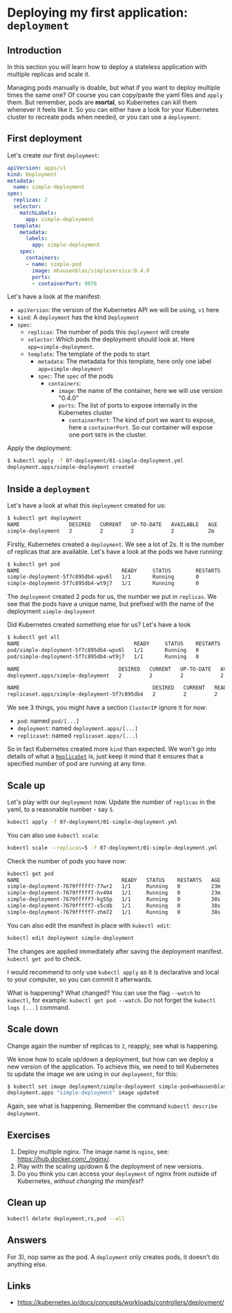 # Deploying my first application: `deployment`

## Introduction

In this section you will learn how to deploy a stateless application with multiple replicas and scale it.

Managing pods manually is doable, but what if you want to deploy multiple times the same one?
Of course you can copy/paste the yaml files and `apply` them. But remember, pods are **mortal**, so Kubernetes can kill them whenever it feels like it.
So you can either have a look for your Kubernetes cluster to recreate pods when needed, or you can use a `deployment`.

## First deployment

Let's create our first `deployment`:

```yml
apiVersion: apps/v1
kind: Deployment
metadata:
  name: simple-deployment
spec:
  replicas: 2
  selector:
    matchLabels:
      app: simple-deployment
  template:
    metadata:
      labels:
        app: simple-deployment
    spec:
      containers:
      - name: simple-pod
        image: mhausenblas/simpleservice:0.4.0
        ports:
        - containerPort: 9876
```

Let's have a look at the manifest:

* `apiVersion`: the version of the Kubernetes API we will be using, `v1` here
* `kind`: A `deployment` has the kind `Deployment`
* `spec`:
  * `replicas`: The number of pods this `deployment` will create
  * `selector`: Which pods the deployment should look at. Here `app=simple-deployment`.
  * `template`: The template of the pods to start
    * `metadata`: The metadata for this template, here only one label `app=simple-deployment`
    * `spec`: The `spec` of the pods
      * `containers`:
        * `image`: the name of the container, here we will use version "0.4.0"
        * `ports`: The list of ports to expose internally in the Kubernetes cluster
          * `containerPort`: The kind of port we want to expose, here a `containerPort`. So our container will expose one port `9876` in the cluster.

Apply the deployment:

```sh
$ kubectl apply -f 07-deployment/01-simple-deployment.yml
deployment.apps/simple-deployment created
```

## Inside a `deployment`

Let's have a look at what this `deployment` created for us:

```sh
$ kubectl get deployment
NAME                DESIRED   CURRENT   UP-TO-DATE   AVAILABLE   AGE
simple-deployment   2         2         2            2           2m
```

Firstly, Kubernetes created a `deployment`. We see a lot of 2s. It is the number of replicas that are available. Let's have a look at the pods we have running:

```sh
$ kubectl get pod
NAME                                 READY     STATUS        RESTARTS   AGE
simple-deployment-5f7c895db4-wpv6l   1/1       Running       0          1m
simple-deployment-5f7c895db4-wt9j7   1/1       Running       0          1m
```

The `deployment` created 2 pods for us, the number we put in `replicas`. We see that the pods have a unique name, but prefixed with the name of the deployment `simple-deployment`

Did Kubernetes created something else for us? Let's have a look

```sh
$ kubectl get all
NAME                                     READY     STATUS    RESTARTS   AGE
pod/simple-deployment-5f7c895db4-wpv6l   1/1       Running   0          4m
pod/simple-deployment-5f7c895db4-wt9j7   1/1       Running   0          4m

NAME                                DESIRED   CURRENT   UP-TO-DATE   AVAILABLE   AGE
deployment.apps/simple-deployment   2         2         2            2           4m

NAME                                           DESIRED   CURRENT   READY     AGE
replicaset.apps/simple-deployment-5f7c895db4   2         2         2         4m
```

We see 3 things, you might have a section `ClusterIP` ignore it for now:

* `pod`: named `pod/[...]`
* `deployment`: named `deployment.apps/[...]`
* `replicaset`: named `replicaset.apps/[...]`

So in fact Kubernetes created more `kind` than expected.
We won't go into details of what a [`ReplicaSet`](https://kubernetes.io/docs/concepts/workloads/controllers/replicaset/) is, just keep it mind that it ensures that a specified number of pod are running at any time.

## Scale up

Let's play with our `deployment` now.
Update the number of `replicas` in the yaml, to a reasonable number - say `5`.

```sh
kubectl apply -f 07-deployment/01-simple-deployment.yml
```

You can also use `kubectl scale`:

```sh
kubectl scale --replicas=5 -f 07-deployment/01-simple-deployment.yml
```

Check the number of pods you have now:
```sh
kubectl get pod
NAME                                 READY   STATUS    RESTARTS   AGE
simple-deployment-7679fffff7-77wr2   1/1     Running   0          23m
simple-deployment-7679fffff7-hv494   1/1     Running   0          23m
simple-deployment-7679fffff7-kg55p   1/1     Running   0          38s
simple-deployment-7679fffff7-x5cdb   1/1     Running   0          38s
simple-deployment-7679fffff7-zhm72   1/1     Running   0          38s
```

You can also edit the manifest in place with `kubectl edit`:

```sh
kubectl edit deployment simple-deployment
```
The changes are applied immediately after saving the deployment manifest. `kubectl get pod` to check.

I would recommend to only use `kubectl apply` as it is declarative and local to your computer, so you can commit it afterwards.

What is happening? What changed?
You can use the flag `--watch` to `kubectl`, for example: `kubectl get pod --watch`.
Do not forget the `kubectl logs [...]` command.

## Scale down

Change again the number of replicas to `2`, reapply, see what is happening.

We know how to scale up/down a deployment, but how can we deploy a new version of the application. To achieve this, we need to tell Kubernetes to update the image we are using in our `deployment`, for this:

```sh
$ kubectl set image deployment/simple-deployment simple-pod=mhausenblas/simpleservice:0.5.0
deployment.apps "simple-deployment" image updated
```

Again, see what is happening.
Remember the command `kubectl describe deployment`.

## Exercises

1. Deploy multiple nginx. The image name is `nginx`, see: https://hub.docker.com/_/nginx/.
2. Play with the scaling up/down & the deployment of new versions.
3. Do you think you can access your `deployment` of nginx from outside of Kubernetes, *without changing the manifest*?

## Clean up

```sh
kubectl delete deployment,rs,pod --all
```

## Answers

For 3), nop same as the pod. A `deployment` only creates pods, it doesn't do anything else.

## Links

* https://kubernetes.io/docs/concepts/workloads/controllers/deployment/
